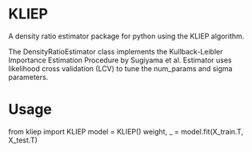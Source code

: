 # KLIEP
A density ratio estimator package for python using the KLIEP algorithm.

The DensityRatioEstimator class implements the Kullback-Leibler Importance Estimation Procedure by Sugiyama et al. Estimator uses likelihood cross validation (LCV) to tune the num_params and sigma parameters.

# Usage
from kliep import KLIEP
model = KLIEP()
weight, _ = model.fit(X_train.T, X_test.T)
